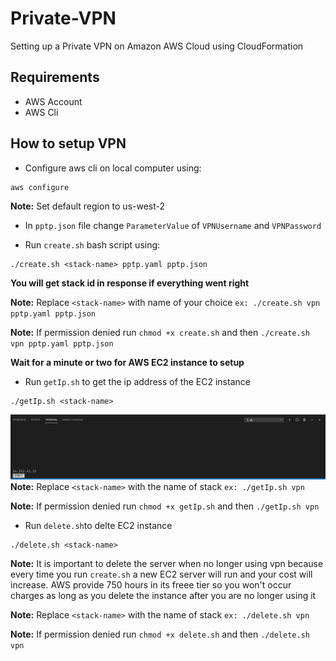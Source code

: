 # Private-VPN

Setting up a Private VPN on Amazon AWS Cloud using CloudFormation

## Requirements

- AWS Account
- AWS Cli

## How to setup VPN

- Configure aws cli on local computer using:

```
aws configure
```

**Note:** Set default region to us-west-2

- In `pptp.json` file change `ParameterValue` of `VPNUsername` and `VPNPassword`

- Run `create.sh` bash script using:

```
./create.sh <stack-name> pptp.yaml pptp.json
```

**You will get stack id in response if everything went right**

**Note:** Replace `<stack-name>` with name of your choice `ex: ./create.sh vpn pptp.yaml pptp.json`

**Note:** If permission denied run `chmod +x create.sh` and then `./create.sh vpn pptp.yaml pptp.json`

**Wait for a minute or two for AWS EC2 instance to setup**

- Run `getIp.sh` to get the ip address of the EC2 instance

```
./getIp.sh <stack-name>
```

![result](./images/ip.png)
**Note:** Replace `<stack-name>` with the name of stack `ex: ./getIp.sh vpn`

**Note:** If permission denied run `chmod +x getIp.sh` and then `./getIp.sh vpn`

- Run `delete.sh`to delte EC2 instance

```
./delete.sh <stack-name>
```

**Note:** It is important to delete the server when no longer using vpn because every time you run `create.sh` a new EC2 server will run and your cost will increase. AWS provide 750 hours in its freee tier so you won't occur charges as long as you delete the instance after you are no longer using it

**Note:** Replace `<stack-name>` with the name of stack `ex: ./delete.sh vpn`

**Note:** If permission denied run `chmod +x delete.sh` and then `./delete.sh vpn`
